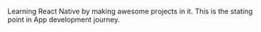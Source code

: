 Learning React Native by making awesome projects in it.
This is the stating point in App development journey.
